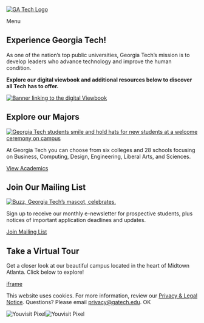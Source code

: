 [![GA Tech Logo](https://admission.gatech.edu/images/gt-logo-oneline-white.svg)](https://admission.gatech.edu/)

Menu

## Experience Georgia Tech!

As one of the nation’s top public universities, Georgia Tech’s mission is to develop leaders who advance technology and improve the human condition.

**Explore our digital viewbook and additional resources below to discover all Tech has to offer.**

[![Banner linking to the digital Viewbook](https://admission.gatech.edu/images/banners/RPViewbook24-25.jpg)](https://adobe.ly/4do5uhy)

## Explore our Majors

[![Georgia Tech students smile and hold hats for new students at a welcome ceremony on campus](https://admission.gatech.edu/images/blocks/p101.jpg)](https://admission.gatech.edu/academics)

At Georgia Tech you can choose from six colleges and 28 schools focusing on Business, Computing, Design, Engineering, Liberal Arts, and Sciences.

[View Academics](https://admission.gatech.edu/academics)

## Join Our Mailing List

[![Buzz, Georgia Tech’s mascot, celebrates. ](https://admission.gatech.edu/images/blocks/Buzz1a.jpg)](https://application.gatech.edu/register/gtinfo)

Sign up to receive our monthly e-newsletter for prospective students, plus notices of important application deadlines and updates.

[Join Mailing List](https://application.gatech.edu/register/gtinfo)

## Take a Virtual Tour

Get a closer look at our beautiful campus located in the heart of Midtown Atlanta. Click below to explore!

[iframe](https://cdn.youvisit.com/tour/Embed/immersiveIcon?v=25.4.1&ab=&inst=60161&loc=&pl=v&index=0&debug=&titleshow=&module=&&_sp=undefined&pl=v&uiclass=&hover=1)

This website uses cookies. For more information, review our [Privacy & Legal Notice](https://www.gatech.edu/privacy). Questions? Please email [privacy@gatech.edu](mailto:privacy@gatech.edu).
OK

![Youvisit Pixel](https://trck.youvisit.com/embed/60161.png?embed_type=immersive&w=1904&h=308&top=646&left=8&pagewidth=1904&pageHeight=1444&screenWidth=1280&screenHeight=1024&hasImgtag=false&embed=120677018592816485&ab=null_0&pageSessionId=61ee3cab-4ec6-4dac-aeb8-b278398652e1&source=v)![Youvisit Pixel](https://trck.youvisit.com/page/60161.png?embed=120677018592816485&pageSessionId=61ee3cab-4ec6-4dac-aeb8-b278398652e1&source=web)